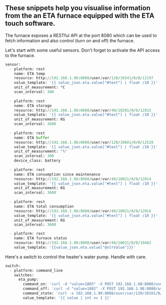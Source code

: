 ## These snippets help you visualise information from the an ETA furnace equipped with the ETA touch software. 
The furnace exposes a RESTful API at the port 8080 which can be used to fetch information and also control (turn on and off) the furnace.

Let's start with some useful sensors.
Don't forget to activate the API access to the furnace.
```python
sensor:
  - platform: rest
    name: ETA temp
    resource: http://192.168.1.98:8080/user/var/120/10241/0/0/12197
    value_template: '{{ value_json.eta.value["#text"] | float /10 }}'
    unit_of_measurement: °C
    scan_interval: 300
    
  - platform: rest
    name: ETA storage
    resource: http://192.168.1.98:8080/user/var/40/10201/0/0/12015
    value_template: '{{ value_json.eta.value["#text"] | float /10 }}'
    unit_of_measurement: KG
    scan_interval: 3600
    
  - platform: rest
    name: ETA buffer
    resource: http://192.168.1.98:8080/user/var/120/10601/0/0/12528
    value_template: '{{ value_json.eta.value["#text"] | float /10 }}'
    unit_of_measurement: "%"
    scan_interval: 300
    device_class: battery
    
  - platform: rest
    name: ETA consumption since maintenance
    resource: http://192.168.1.98:8080/user/var/40/10021/0/0/12014
    value_template: '{{ value_json.eta.value["#text"] | float /10 }}'
    unit_of_measurement: KG
    scan_interval: 3600
    
  - platform: rest
    name: ETA total consumption
    resource: http://192.168.1.98:8080/user/var/40/10021/0/0/12016
    value_template: '{{ value_json.eta.value["#text"] | float /10 }}'
    unit_of_measurement: KG
    scan_interval: 3600

  - platform: rest
    name: ETA furnace status
    resource: http://192.168.1.98:8080/user/var/40/10021/0/0/19402
    value_template: '{{value_json.eta.value["@strValue"]}}'
```

Here's a switch to control the heater's water pump. Handle with care.
```python
switch:
  - platform: command_line
    switches:
      eta_pump:
        command_on: 'curl -d "value=1803" -X POST 192.168.1.98:8080/user/var/120/10101/0/0/12080'
        command_off: 'curl -d "value=1802" -X POST 192.168.1.98:8080/user/var/120/10101/0/0/12080'
        command_state: 'curl -s 192.168.1.98:8080/user/var/120/10101/0/0/12080 | grep  -c "1803"'
        value_template: '{{ value | int == 1 }}' 
```
